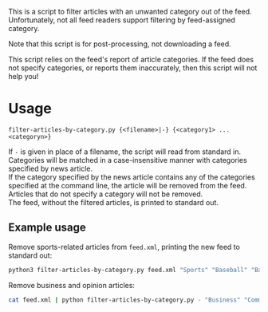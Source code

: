This is a script to filter articles with an unwanted category out of the feed. Unfortunately, not all feed readers support filtering by feed-assigned category.

Note that this script is for post-processing, not downloading a feed.

This script relies on the feed's report of article categories. If the feed does not specify categories, or reports them inaccurately, then this script will not help you!

# Usage

`filter-articles-by-category.py {<filename>|-} {<category1> ... <categoryn>}`

If `-` is given in place of a filename, the script will read from standard in.  
Categories will be matched in a case-insensitive manner with categories specified by news article.  
If the category specified by the news article contains any of the categories specified at the command line, the article will be removed from the feed.  
Articles that do not specify a category will not be removed.  
The feed, without the filtered articles, is printed to standard out.


## Example usage

Remove sports-related articles from `feed.xml`, printing the new feed to standard out:
```sh
python3 filter-articles-by-category.py feed.xml "Sports" "Baseball" "Basketball"
```

Remove business and opinion articles:
```sh
cat feed.xml | python filter-articles-by-category.py - "Business" "Commentary" "Opinion"
```
